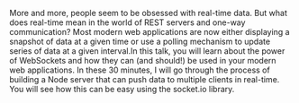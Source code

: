 More and more, people seem to be obsessed with real-time data.  But what does real-time mean in the world of REST servers and one-way communication?  Most modern web applications are now either displaying a snapshot of data at a given time or use a polling mechanism to update series of data at a given interval.In this talk, you will learn about the power of WebSockets and how they can (and should!) be used in your modern web applications. In these 30 minutes, I will go through the process of building a Node server that can push data to multiple clients in real-time. You will see how this can be easy using the socket.io library.
